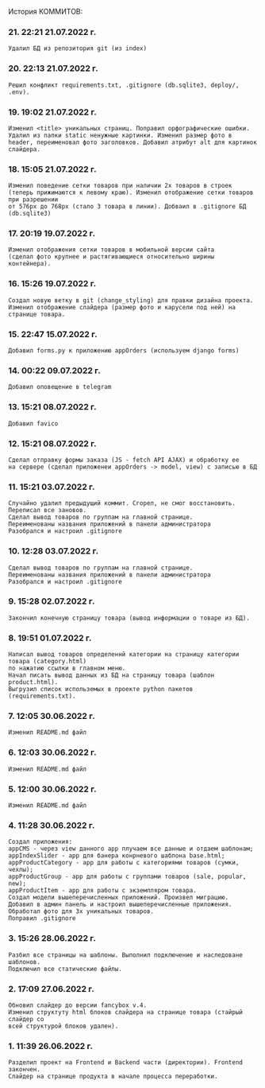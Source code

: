 История КОММИТОВ:

### 21\. 22:21 21.07.2022 г.
    Удалил БД из репозитория git (из index)

### 20\. 22:13 21.07.2022 г.
    Решил конфликт requirements.txt, .gitignore (db.sqlite3, deploy/, .env).

### 19\. 19:02 21.07.2022 г.
    Изменил <title> уникальных страниц. Поправил орфографические ошибки. 
    Удалил из папки static ненужные картинки. Изменил размер фото в header, переименовал фото заголовков. Добавил атрибут alt для картинок слайдера.

### 18\. 15:05 21.07.2022 г.
    Изменил поведение сетки товаров при наличии 2х товаров в строек 
    (теперь прижимаются к левому краю). Изменил отображение сетки товаров при разрешении
    от 576px до 768px (стало 3 товара в линии). Добваил в .gitignore БД (db.sqlite3)

### 17\. 20:19 19.07.2022 г.
    Изменил отображения сетки товаров в мобильной версии сайта 
    (сделал фото крупнее и растягивающиеся относительно ширины контейнера).

### 16\. 15:26 19.07.2022 г.
    Создал новую ветку в git (change_styling) для правки дизайна проекта.
    Изменил отображение слайдера (размер фото и карусели под ней) на странице товара.

### 15\. 22:47 15.07.2022 г.
    Добавил forms.py к приложению appOrders (используем django forms)

### 14\. 00:22 09.07.2022 г.
    Добавил оповещение в telegram

### 13\. 15:21 08.07.2022 г.
    Добавил favico

### 12\. 15:21 08.07.2022 г.
    Сделал отправку формы заказа (JS - fetch API AJAX) и обработку ее 
    на сервере (сделал приложенеи appOrders -> model, view) с записью в БД

### 11\. 15:21 03.07.2022 г.
    Случайно удалил предыдущий коммит. Сгорел, не смог восстановить.
    Переписал все зановов.
    Сделал вывод товаров по группам на главной странице. 
    Переименованы названия приложений в панели администратора
    Разобрался и настроил .gitignore

### 10\. 12:28 03.07.2022 г.
    Сделал вывод товаров по группам на главной странице. 
    Переименованы названия приложений в панели администратора
    Разобрался и настроил .gitignore

### 9\. 15:28 02.07.2022 г.
    Закончил конечную страницу товара (вывод информации о товаре из БД).

### 8\. 19:51 01.07.2022 г.
    Написал вывод товаров определеннй категории на страницу категории товара (category.html)
    по нажатию ссылки в главном меню.
    Начал писать вывод данных из БД на страницу товара (шаблон product.html).
    Выгрузил список использемых в проекте python пакетов (requirements.txt).

### 7\. 12:05 30.06.2022 г.
    Изменил README.md файл

### 6\. 12:03 30.06.2022 г.
    Изменил README.md файл

### 5\. 12:00 30.06.2022 г.
    Изменил README.md файл

### 4\. 11:28 30.06.2022 г.
    Создал приложения:
    appCMS - через view данного app плучаем все данные и отдаем шаблонам;
    appIndexSlider - app для банера конрневого шаблона base.html;
    appProductCategory - app для работы с категориями товаров (сумки, чехлы);
    appProductGroup - app для работы с группами товаров (sale, popular, new);
    appProductItem - app для работы с экземпляром товара.
    Создал модели вышеперечисленных приложений. Произвел миграцию.
    Добавил в админ панель и настроил вышеперечисленные приложения.
    Обработал фото для 3х уникальных товаров.
    Поправил .gitignore

### 3\.  15:26 28.06.2022 г.
    Разбил все страницы на шаблоны. Выполнил подключение и наследоване шаблонов.
    Подключил все статические файлы.

### 2\.  17:09 27.06.2022 г. 
    Обновил слайдер до версии fancybox v.4. 
    Изменил структуту html блоков слайдера на странице товара (стайрый слайдер со 
    всей структурой блоков удален).
    
### 1\.  11:39 26.06.2022 г. 
    Разделил проект на Frontend и Backend части (директории). Frontend закончен. 
    Слайдер на странице продукта в начале процесса переработки. 